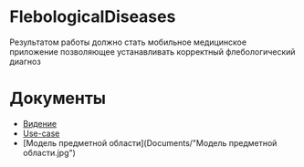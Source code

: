 # FlebologicalDiseases

Результатом работы должно стать мобильное медицинское приложение позволяющее устанавливать корректный флебологический диагноз 

# Документы
* [Видение](Documents/Vision.md)
* [Use-case](Documents/UseCase.jpg)
* [Модель предметной области](Documents/"Модель предметной области.jpg")

